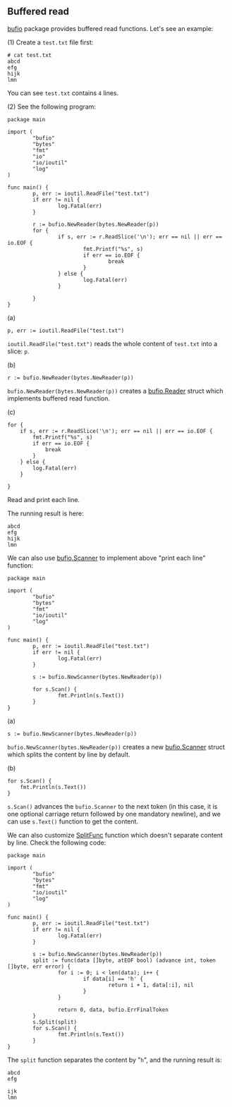 Buffered read
----
[bufio](https://golang.org/pkg/bufio/) package provides buffered read functions. Let's see an example:  

(1) Create a `test.txt` file first:  

	# cat test.txt
	abcd
	efg
	hijk
	lmn
You can see `test.txt` contains `4` lines.  

(2) See the following program:  

	package main
	
	import (
	        "bufio"
	        "bytes"
	        "fmt"
	        "io"
	        "io/ioutil"
	        "log"
	)
	
	func main() {
	        p, err := ioutil.ReadFile("test.txt")
	        if err != nil {
	                log.Fatal(err)
	        }
	
	        r := bufio.NewReader(bytes.NewReader(p))
	        for {
	                if s, err := r.ReadSlice('\n'); err == nil || err == io.EOF {
	                        fmt.Printf("%s", s)
	                        if err == io.EOF {
	                                break
	                        }
	                } else {
	                        log.Fatal(err)
	                }
	
	        }
	}

(a)  

	p, err := ioutil.ReadFile("test.txt")
`ioutil.ReadFile("test.txt")` reads the whole content of `test.txt` into a slice: `p`.  

(b)  

	r := bufio.NewReader(bytes.NewReader(p))

`bufio.NewReader(bytes.NewReader(p))` creates a [bufio.Reader](https://golang.org/pkg/bufio/#Reader) struct which implements buffered read function.  

(c)  

	for {
		if s, err := r.ReadSlice('\n'); err == nil || err == io.EOF {
			fmt.Printf("%s", s)
			if err == io.EOF {
				break
			}
		} else {
			log.Fatal(err)
		}

	}
		
Read and print each line.  

The running result is here:  

	abcd
	efg
	hijk
	lmn
We can also use [bufio.Scanner](https://golang.org/pkg/bufio/#Scanner) to implement above "print each line" function:  

	package main

	import (
	        "bufio"
	        "bytes"
	        "fmt"
	        "io/ioutil"
	        "log"
	)
	
	func main() {
	        p, err := ioutil.ReadFile("test.txt")
	        if err != nil {
	                log.Fatal(err)
	        }
	
	        s := bufio.NewScanner(bytes.NewReader(p))
	
	        for s.Scan() {
	                fmt.Println(s.Text())
	        }
	}


(a)  

	s := bufio.NewScanner(bytes.NewReader(p))
`bufio.NewScanner(bytes.NewReader(p))` creates a new [bufio.Scanner](https://golang.org/pkg/bufio/#Scanner) struct which splits the content by line by default.  

(b)  

	for s.Scan() {
		fmt.Println(s.Text())
	}
`s.Scan()` advances the `bufio.Scanner` to the next token (in this case, it is one optional carriage return followed by one mandatory newline), and we can use `s.Text()` function to get the content.  

We can also customize [SplitFunc](https://golang.org/pkg/bufio/#SplitFunc) function which doesn't separate content by line. Check the following code:  

	package main
	
	import (
	        "bufio"
	        "bytes"
	        "fmt"
	        "io/ioutil"
	        "log"
	)
	
	func main() {
	        p, err := ioutil.ReadFile("test.txt")
	        if err != nil {
	                log.Fatal(err)
	        }
	
	        s := bufio.NewScanner(bytes.NewReader(p))
	        split := func(data []byte, atEOF bool) (advance int, token []byte, err error) {
	                for i := 0; i < len(data); i++ {
	                        if data[i] == 'h' {
	                                return i + 1, data[:i], nil
	                        }
	                }
	
	                return 0, data, bufio.ErrFinalToken
	        }
	        s.Split(split)
	        for s.Scan() {
	                fmt.Println(s.Text())
	        }
	}
The `split` function separates the content by "`h`", and the running result is:  

	abcd
	efg
	
	ijk
	lmn




